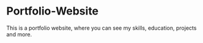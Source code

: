 # Portfolio-Website
This is a portfolio website, where you can see my skills, education, projects and more.

